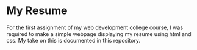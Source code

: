 # My Resume

For the first assignment of my web development college course, I was required to make a simple webpage displaying my resume using html and css. My take on this is documented in this repository.